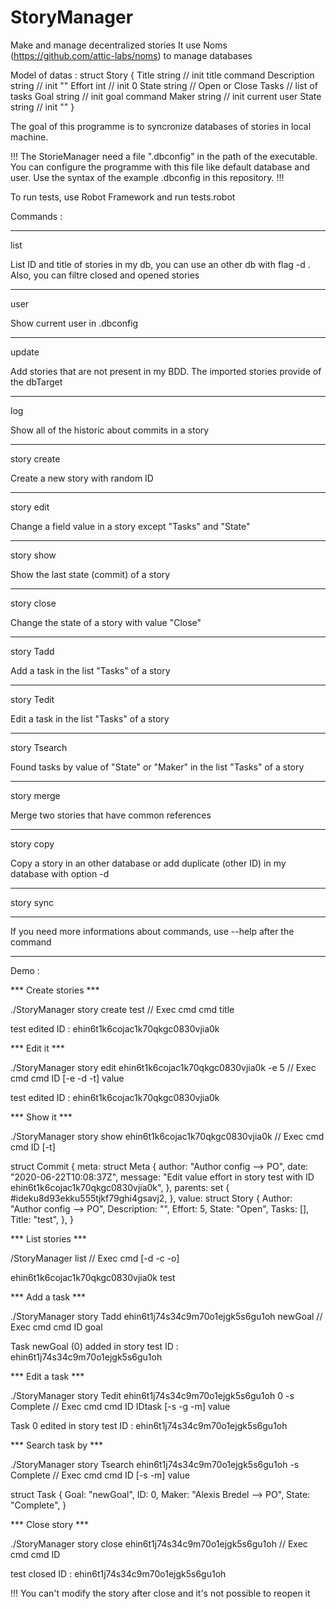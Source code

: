 # StoryManager

Make and manage decentralized stories
It use Noms (https://github.com/attic-labs/noms) to manage databases

Model of datas :
    struct Story {
      Title string        // init title command
	    Description string  // init ""
	    Effort int          // init 0
	    State string        // Open or Close
        Tasks               // list of tasks
            Goal  string    // init goal command
            Maker string    // init current user
            State string    // init ""
    }

The goal of this programme is to syncronize databases of stories in local machine.

!!!
The StorieManager need a file ".dbconfig" in the path of the executable. You can configure the programme with this file like default database and user.
Use the syntax of the example .dbconfig in this repository.
!!!

To run tests, use Robot Framework and run tests.robot

Commands :
______________________________
list

List ID and title of stories in my db, you can use an other db with flag -d <dbTarget>. Also, you can filtre closed and opened stories
______________________________
user

Show current user in .dbconfig
______________________________
update

Add stories that are not present in my BDD. The imported stories provide of the dbTarget
______________________________
log

Show all of the historic about commits in a story
______________________________
story create

Create a new story with random ID
______________________________
story edit

Change a field value in a story except "Tasks" and "State"
______________________________
story show

Show the last state (commit) of a story
______________________________
story close

Change the state of a story with value "Close"
______________________________
story Tadd

Add a task in the list "Tasks" of a story
______________________________
story Tedit

Edit a task in the list "Tasks" of a story
______________________________
story Tsearch

Found tasks by value of "State" or "Maker" in the list "Tasks" of a story
______________________________
story merge

Merge two stories that have common references
______________________________
story copy

Copy a story in an other database or add duplicate (other ID) in my database with option -d
______________________________
story sync



__________________________________________________________________________

If you need more informations about commands, use --help after the command
__________________________________________________________________________

Demo :

*** Create stories ***

./StoryManager story create test        // Exec cmd cmd title

test edited
ID : ehin6t1k6cojac1k70qkgc0830vjia0k

*** Edit it ***

./StoryManager story edit ehin6t1k6cojac1k70qkgc0830vjia0k -e 5         // Exec cmd cmd ID [-e -d -t] value

test edited
ID : ehin6t1k6cojac1k70qkgc0830vjia0k

*** Show it ***

./StoryManager story show ehin6t1k6cojac1k70qkgc0830vjia0k              // Exec cmd cmd ID [-t]

struct Commit {
  meta: struct Meta {
    author: "Author config --> PO",
    date: "2020-06-22T10:08:37Z",
    message: "Edit value effort in story test with ID ehin6t1k6cojac1k70qkgc0830vjia0k",
  },
  parents: set {
    #ideku8d93ekku555tjkf79ghi4gsavj2,
  },
  value: struct Story {
    Author: "Author config --> PO",
    Description: "",
    Effort: 5,
    State: "Open",
    Tasks: [],
    Title: "test",
  },
}

*** List stories ***

/StoryManager list      // Exec cmd [-d -c -o]

ehin6t1k6cojac1k70qkgc0830vjia0k		test

*** Add a task ***

./StoryManager story Tadd ehin6t1j74s34c9m70o1ejgk5s6gu1oh newGoal          // Exec cmd cmd ID goal

Task newGoal (0) added in story test
ID : ehin6t1j74s34c9m70o1ejgk5s6gu1oh

*** Edit a task ***

./StoryManager story Tedit ehin6t1j74s34c9m70o1ejgk5s6gu1oh 0 -s Complete         // Exec cmd cmd ID IDtask [-s -g -m] value

Task 0 edited in story test
ID : ehin6t1j74s34c9m70o1ejgk5s6gu1oh

*** Search task by ***

./StoryManager story Tsearch ehin6t1j74s34c9m70o1ejgk5s6gu1oh -s Complete         // Exec cmd cmd ID [-s -m] value

struct Task {
  Goal: "newGoal",
  ID: 0,
  Maker: "Alexis Bredel --> PO",
  State: "Complete",
}

*** Close story ***

./StoryManager story close ehin6t1j74s34c9m70o1ejgk5s6gu1oh         // Exec cmd cmd ID

test closed
ID : ehin6t1j74s34c9m70o1ejgk5s6gu1oh

!!! You can't modify the story after close and it's not possible to reopen it